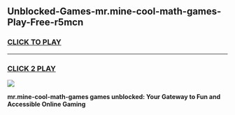 
## Unblocked-Games-mr.mine-cool-math-games-Play-Free-r5mcn
<h3>
<a href="https://premium76.site?title=mr.mine-cool-math-games&ref=10A">CLICK TO PLAY</a></h3>
<hr>

<h3>
<a href="https://premium76.site?title=mr.mine-cool-math-games&ref=10A">CLICK 2 PLAY</a>
  
</h3>

<a href="https://premium76.site?title=mr.mine-cool-math-games&ref=10A"><img src="https://clearcache.store/games.png"></a>


**mr.mine-cool-math-games games unblocked: Your Gateway to Fun and Accessible Online Gaming**
